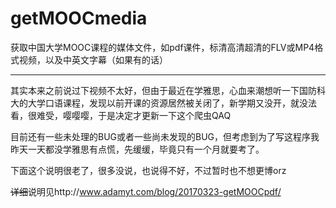 # getMOOCmedia
获取中国大学MOOC课程的媒体文件，如pdf课件，标清高清超清的FLV或MP4格式视频，以及中英文字幕（如果有的话）

------

其实本来之前说过下视频不太好，但由于最近在学雅思，心血来潮想听一下国防科大的大学口语课程，发现以前开课的资源居然被关闭了，新学期又没开，就没法看，很难受，嘤嘤嘤，于是决定才更新一下这个爬虫QAQ

目前还有一些未处理的BUG或者一些尚未发现的BUG，但考虑到为了写这程序我昨天一天都没学雅思有点慌，先缓缓，毕竟只有一个月就要考了。

下面这个说明很老了，很多没说，也说得不好，不过暂时也不想更博orz

~~详细~~说明见http://www.adamyt.com/blog/20170323-getMOOCpdf/
